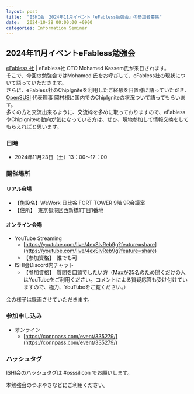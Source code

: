 ```yaml
---
layout: post
title:  "ISHI会　2024年11月イベント「eFabless勉強会」の参加者募集"
date:   2024-10-28 00:00:00 +0900
categories: Information Seminar
---
```


## 2024年11月イベントeFabless勉強会
[eFabless 社](https://efabless.com/) | eFabless社 CTO Mohamed Kassem氏が来日されます。  
そこで、今回の勉強会ではMohamed 氏をお呼びして、eFabless社の現状について語っていただきます。  
さらに、eFabless社のChipIgniteを利用したご経験を日置様に語っていただき、[OpenSUSI](https://www.opensusi.org/) 代表理事 岡村様に国内でのChipIgniteの状況ついて語ってもらいます。  
多くの方と交流出来るように、交流枠を多めに取っておりますので、eFablessやChipIgniteの動向が気になっている方は、ぜひ、現地参加して情報交換をしてもらえればと思います。  


### 日時 
* 2024年11月23日（土）13：00〜17：00  


### 開催場所
#### リアル会場
* 【施設名】WeWork 日比谷 FORT TOWER 9階 9R会議室
* 【住所】　東京都港区西新橋1丁目1番地

#### オンライン会場
* YouTube Streaming
    * [https://youtube.com/live/4exSlvReb9g?feature=share](https://youtube.com/live/4exSlvReb9g?feature=share)
    * 【参加資格】　誰でも可
* ISHI会Discord内チャット
    * 【参加資格】　質問を口頭でしたい方（Maxが25名のため聞くだけの人はYouTubeをご利用ください。コメントによる質疑応答も受け付けていますので、極力、YouTubeをご覧ください。）

会の様子は録画させていただきます。


### 参加申し込み 
* オンライン  
    * [https://connpass.com/event/335279/](https://connpass.com/event/335279/)  


### ハッシュタグ
ISHI会のハッシュタグは #osssilicon でお願いします。

本勉強会のつぶやきなどにご利用ください。  
